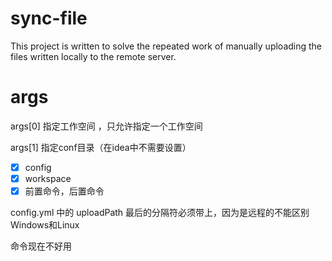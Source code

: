 # sync-file

This project is written to solve the repeated work of manually uploading the files written locally to the remote server.

# args

args[0] 指定工作空间 ，只允许指定一个工作空间

args[1] 指定conf目录（在idea中不需要设置）

- [x] config
- [x] workspace
- [x] 前置命令，后置命令

config.yml 中的 uploadPath 最后的分隔符必须带上，因为是远程的不能区别Windows和Linux

命令现在不好用